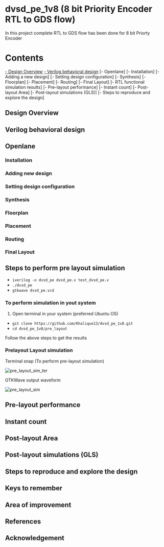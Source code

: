# dvsd_pe_1v8 (8 bit Priority Encoder RTL to GDS flow) 
In this project complete RTL to GDS flow has been done for 8 bit Priorty Encoder

# Contents
[- Design Overview](#design-overview )
[- Verilog behavioral design](#verilog-behavioral-design)
[- Openlane]
	[- Installation]
	[- Adding a new design]
	[- Setting design configuration]
	[- Synthesis]
	[- Floorplan]
	[- Placement]
	[- Routing]
	[- Final Layout] 
[- RTL functional simulation results]
[- Pre-layout performance]
[- Instant count]
[- Post-layout Area]
[- Post-layout simulations (GLS)]
[- Steps to reproduce and explore the design]

## Design Overview

## Verilog behavioral design

## Openlane 

### Installation

### Adding new design

### Setting design configuration

### Synthesis

### Floorplan

### Placement

### Routing

### Final Layout

## Steps to perform pre layout simulation

- `iverilog -o dvsd_pe dvsd_pe.v test_dvsd_pe.v`
- `./dvsd_pe`
- `gtkwave dvsd_pe.vcd`

### To perform simulation in yout system

1. Open terminal in your system (preferred Ubuntu OS)

 - `git clone https://github.com/Khalique13/dvsd_pe_1v8.git`
 - `cd dvsd_pe_1v8/pre_layout`

Follow the above steps to get the results

### Prelayout Layout simulation

  Terminal snap (To perform pre-layout simulation)
  
  ![pre_layout_sim_ter](https://user-images.githubusercontent.com/80625515/130051278-4923d434-75f6-44ed-88dd-3a2864a3b84b.png)

  GTKWave output waveform
  
  ![pre_layout_sim](https://user-images.githubusercontent.com/80625515/130084221-8654af3a-aaf5-417f-b290-c65f87536778.png)

## Pre-layout performance

## Instant count

## Post-layout Area

## Post-layout simulations (GLS)

## Steps to reproduce and explore the design

## Keys to remember

## Area of improvement

## References

## Acknowledgement


